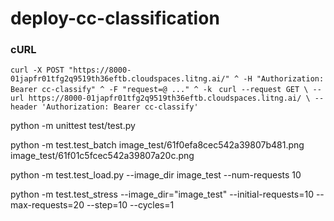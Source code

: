 # deploy-cc-classification



### cURL
`curl -X POST "https://8000-01japfr01tfg2q9519th36eftb.cloudspaces.litng.ai/" ^
-H "Authorization: Bearer cc-classify" ^
-F "request=@ ..." ^
-k
`
`curl --request GET \
  --url https://8000-01japfr01tfg2q9519th36eftb.cloudspaces.litng.ai/ \
  --header 'Authorization: Bearer cc-classify'
`

python -m unittest test/test.py 

python -m test.test_batch image_test/61f0efa8cec542a39807b481.png image_test/61f01c5fcec542a39807a20c.png       

python -m test.test_load.py --image_dir image_test --num-requests 10   

python -m test.test_stress --image_dir="image_test" --initial-requests=10 --max-requests=20 --step=10 --cycles=1
